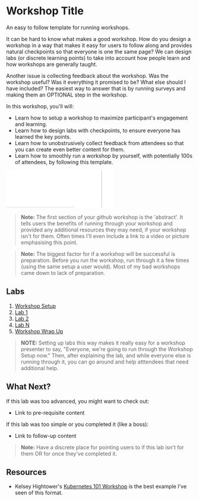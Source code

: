 # Workshop Title
An easy to follow template for running workshops.

It can be hard to know what makes a good workshop. How do you design a workshop in a way that makes it easy for users to follow along and provides natural checkpoints so that everyone is one the same page? We can design labs (or discrete learning points) to take into account how people learn and how workshops are generally taught.

Another issue is collecting feedback about the workshop. Was the workshop useful? Was it everything it promised to be? What else should I have included? The easiest way to answer that is by running surveys and making them an OPTIONAL step in the workshop.

In this workshop, you'll will:
* Learn how to setup a workshop to maximize participant's engagement and learning.
* Learn how to design labs with checkpoints, to ensure everyone has learned the key points.  
* Learn how to unobstrusively collect feedback from attendees so that you can create even better content for them.
* Learn how to smoothly run a workshop by yourself, with potentially 100s of attendees, by following this template.

![](./docs/img/Workshop-Abstract-Example.png)

> **Note:** The first section of your github workshop is the 'abstract'. It tells users the benefits of running through your workshop and provided any additional resources they may need, if your workshop isn't for them. Often times I'll even include a link to a video or picture emphasising this point.  

> **Note:** The biggest factor for if a workshop will be successful is preparation. Before you run the workshop, run through it a few times (using the same setup a user would). Most of my bad workshops came down to lack of preparation.

## Labs

1. [Workshop Setup](labs/workshop-setup.md)
1. [Lab 1](labs/lab-template.md)
1. [Lab 2](labs/lab-template.md)
1. [Lab N](labs/lab-template.md)
1. [Workshop Wrap Up](labs/workshop-wrapup.md)

> **NOTE:** Setting up labs this way makes it really easy for a workshop presenter to say, "Everyone, we're going to run through the Workshop Setup now." Then, after explaining the lab, and while everyone else is running through it, you can go around and help atttendees that need additional help.

## What Next?

If this lab was too advanced, you might want to check out:
* Link to pre-requisite content

If this lab was too simple or you completed it (like a boss):
* Link to follow-up content

> **Note:** Have a discrete place for pointing users to if this lab isn't for them OR for once they've completed it.  

## Resources

* Kelsey Hightower's [Kubernetes 101 Workshop](https://github.com/kelseyhightower/craft-kubernetes-workshop) is the best example I've seen of this format.
